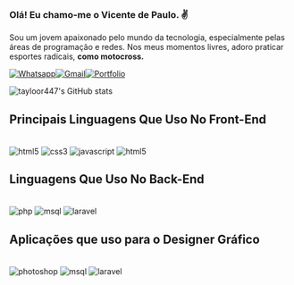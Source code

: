 ### Olá! Eu chamo-me o Vicente de Paulo. ✌️<br/>
Sou um jovem apaixonado pelo mundo da tecnologia, especialmente pelas áreas de programação e redes. Nos meus momentos livres, adoro praticar esportes radicais, <strong>como motocross.</strong><br/>



[![Whatsapp](https://img.shields.io/badge/WhatsApp-25D366?style=for-the-badge&logo=whatsapp&logoColor=white)](
https://shorturl.at/elnEP)[![Gmail](https://img.shields.io/badge/LinkedIn-0077B5?style=for-the-badge&logo=linkedin&logoColor=white)](https://www.linkedin.com/in/vicente-de-paulo-00941b207/)[![Portfolio](https://img.shields.io/badge/website-000000?style=for-the-badge&logo=About.me&logoColor=white)](https://vicente47.tech/)

![tayloor447's GitHub stats](https://github-readme-stats.vercel.app/api?username=tayloor447&show_icons=true&theme=dark)

## Principais Linguagens Que Uso No Front-End
<div style="display: inline_block"> <br/>
<img align="center" alt="html5" src="https://img.shields.io/badge/HTML5-E34F26?style=for-the-badge&logo=html5&logoColor=white"/>
<img align="center" alt="css3" src="https://img.shields.io/badge/CSS3-1572B6?style=for-the-badge&logo=css3&logoColor=white"/>
<img align="center" alt="javascript" src="https://img.shields.io/badge/JavaScript-323330?style=for-the-badge&logo=javascript&logoColor=F7DF1E"/>
<img align="center" alt="html5" src="https://img.shields.io/badge/Bootstrap-563D7C?style=for-the-badge&logo=bootstrap&logoColor=white"/>
</div>

##  Linguagens Que Uso No Back-End
<div style="display: inline_block"> <br/>
<img align="center" alt="php" src="https://img.shields.io/badge/PHP-777BB4?style=for-the-badge&logo=php&logoColor=white"/>
<img align="center" alt="msql" src="https://img.shields.io/badge/MySQL-00000F?style=for-the-badge&logo=mysql&logoColor=white"/>
<img align="center" alt="laravel" src="https://img.shields.io/badge/Laravel-FF2D20?style=for-the-badge&logo=laravel&logoColor=white"/>
</div>

## Aplicações que uso para o Designer Gráfico 

<div style="display: inline_block"> <br/>
<img align="center" alt="photoshop" src="https://img.shields.io/badge/Adobe%20Photoshop-31A8FF?style=for-the-badge&logo=Adobe%20Photoshop&logoColor=black"/>
<img align="center" alt="msql" src="https://img.shields.io/badge/Adobe%20Illustrator-FF9A00?style=for-the-badge&logo=adobe%20illustrator&logoColor=white"/>
<img align="center" alt="laravel" src="https://img.shields.io/badge/Canva-%2300C4CC.svg?&style=for-the-badge&logo=Canva&logoColor=white"/>
</div><br/>

